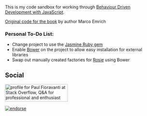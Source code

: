 This is my code sandbox for working through [Behaviour Driven Development with JavaScript](http://developerpress.com/en/behaviour-driven-development-javascript-1).

[Original code for the book](https://github.com/marcoemrich/bdd_book) by author Marco Emrich

### Personal To-Do List:
- Change project to use the [Jasmine Ruby gem](https://github.com/pivotal/jasmine-gem)
- Enable [Bower](https://github.com/bower/bower) on the project to allow easy installation for external libraries
- Swap out manually created factories for [Rosie](https://github.com/bkeepers/rosie) using Bower

## Social

<a href="http://stackoverflow.com/users/567863/paul-fioravanti">
  <img src="http://stackoverflow.com/users/flair/567863.png" width="208" height="58" alt="profile for Paul Fioravanti at Stack Overflow, Q&amp;A for professional and enthusiast programmers" title="profile for Paul Fioravanti at Stack Overflow, Q&amp;A for professional and enthusiast programmers">
</a>

[![endorse](http://api.coderwall.com/pfioravanti/endorsecount.png)](http://coderwall.com/pfioravanti)